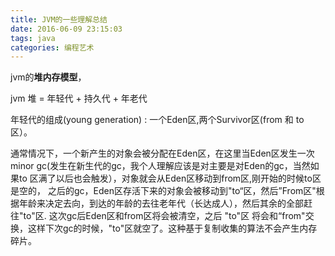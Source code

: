```yaml
---
title: JVM的一些理解总结
date: 2016-06-09 23:15:03
tags: java
categories: 编程艺术
---
```

jvm的**堆内存模型**，

 jvm 堆 = 年轻代 + 持久代 + 年老代

年轻代的组成(young generation) : 一个Eden区,两个Survivor区(from 和 to 区）。

通常情况下，一个新产生的对象会被分配在Eden区，在这里当Eden区发生一次minor gc(发生在新生代的gc，我个人理解应该是对主要是对Eden的gc，当然如果to 区满了以后也会触发），对象就会从Eden区移动到from区,刚开始的时候to区是空的， 之后的gc，Eden区存活下来的对象会被移动到"to“区，然后”From区"根据年龄来决定去向，到达的年龄的去往老年代（长达成人），然后其余的全部赶往"to"区. 这次gc后Eden区和from区将会被清空，之后 "to"区 将会和“from"交换，这样下次gc的时候，"to"区就空了。这种基于复制收集的算法不会产生内存碎片。